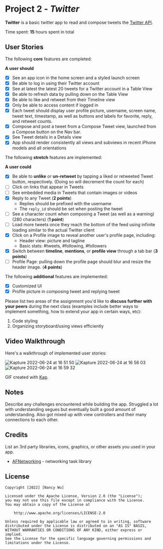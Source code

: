 # Project 2 - *Twitter*

**Twitter** is a basic twitter app to read and compose tweets the [Twitter API](https://apps.twitter.com/).

Time spent: **15** hours spent in total

## User Stories

The following **core** features are completed:

**A user should**

- [X] See an app icon in the home screen and a styled launch screen
- [X] Be able to log in using their Twitter account
- [X] See at latest the latest 20 tweets for a Twitter account in a Table View
- [X] Be able to refresh data by pulling down on the Table View
- [X] Be able to like and retweet from their Timeline view
- [X] Only be able to access content if logged in
- [X] Each tweet should display user profile picture, username, screen name, tweet text, timestamp, as well as buttons and labels for favorite, reply, and retweet counts.
- [X] Compose and post a tweet from a Compose Tweet view, launched from a Compose button on the Nav bar.
- [X] See Tweet details in a Details view
- [X] App should render consistently all views and subviews in recent iPhone models and all orientations

The following **stretch** features are implemented:

**A user could**

- [X] Be able to **unlike** or **un-retweet** by tapping a liked or retweeted Tweet button, respectively. (Doing so will decrement the count for each)
- [ ] Click on links that appear in Tweets
- [ ] See embedded media in Tweets that contain images or videos
- [X] Reply to any Tweet (**2 points**)
  - Replies should be prefixed with the username
  - The `reply_id` should be set when posting the tweet
- [ ] See a character count when composing a Tweet (as well as a warning) (280 characters) (**1 point**)
- [ ] Load more tweets once they reach the bottom of the feed using infinite loading similar to the actual Twitter client
- [X] Click on a Profile image to reveal another user's profile page, including:
  - Header view: picture and tagline
  - Basic stats: #tweets, #following, #followers
- [X] Switch between **timeline**, **mentions**, or **profile view** through a tab bar (**3 points**)
- [ ] Profile Page: pulling down the profile page should blur and resize the header image. (**4 points**)

The following **additional** features are implemented:

- [X] Customized UI
- [X] Profile picture in composing tweet and replying tweet

Please list two areas of the assignment you'd like to **discuss further with your peers** during the next class (examples include better ways to implement something, how to extend your app in certain ways, etc):

1. Code styling
2. Organizing storyboard/using views efficiently

## Video Walkthrough

Here's a walkthrough of implemented user stories:

![Kapture 2022-06-24 at 16 51 50](https://user-images.githubusercontent.com/65429031/175749519-1fe1c3a1-6b44-4215-b82f-3853e66bfd40.gif)
![Kapture 2022-06-24 at 16 56 03](https://user-images.githubusercontent.com/65429031/175749617-7b7e2143-916e-4f2a-912b-3a22ef310475.gif)
![Kapture 2022-06-24 at 16 59 32](https://user-images.githubusercontent.com/65429031/175749811-0619a2bf-812f-49e2-892b-62c830166272.gif)

GIF created with [Kap](https://getkap.co/).

## Notes

Describe any challenges encountered while building the app.
Struggled a lot with understanding segues but eventually built a good amount of understanding. Also got mixed up with view controllers and their many connections to each other. 

## Credits

List an 3rd party libraries, icons, graphics, or other assets you used in your app.

- [AFNetworking](https://github.com/AFNetworking/AFNetworking) - networking task library

## License

    Copyright [2022] [Nancy Wu]

    Licensed under the Apache License, Version 2.0 (the "License");
    you may not use this file except in compliance with the License.
    You may obtain a copy of the License at

        http://www.apache.org/licenses/LICENSE-2.0

    Unless required by applicable law or agreed to in writing, software
    distributed under the License is distributed on an "AS IS" BASIS,
    WITHOUT WARRANTIES OR CONDITIONS OF ANY KIND, either express or implied.
    See the License for the specific language governing permissions and
    limitations under the License.
